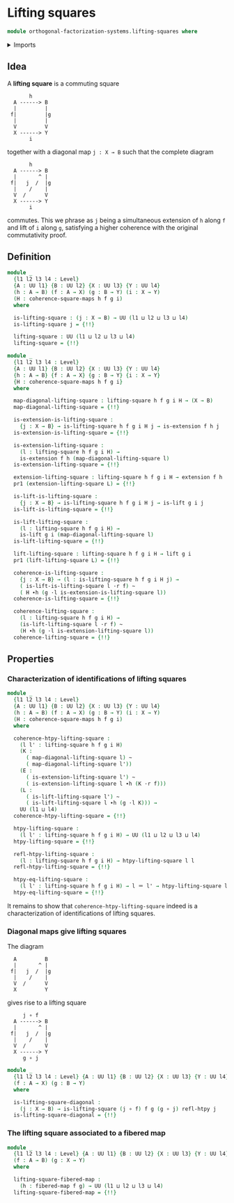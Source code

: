 # Lifting squares

```agda
module orthogonal-factorization-systems.lifting-squares where
```

<details><summary>Imports</summary>

```agda
open import foundation.action-on-identifications-functions
open import foundation.commuting-3-simplices-of-homotopies
open import foundation.commuting-squares-of-maps
open import foundation.commuting-triangles-of-homotopies
open import foundation.dependent-pair-types
open import foundation.fibered-maps
open import foundation.function-types
open import foundation.homotopies
open import foundation.identity-types
open import foundation.path-algebra
open import foundation.universe-levels
open import foundation.whiskering-homotopies

open import orthogonal-factorization-systems.extensions-of-maps
open import orthogonal-factorization-systems.lifts-of-maps
```

</details>

## Idea

A **lifting square** is a commuting square

```text
       h
  A ------> B
  |         |
 f|         |g
  |         |
  V         V
  X ------> Y
       i
```

together with a diagonal map `j : X → B` such that the complete diagram

```text
       h
  A ------> B
  |       ^ |
 f|   j  /  |g
  |    /    |
  V  /      V
  X ------> Y
       i
```

commutes. This we phrase as `j` being a simultaneous extension of `h` along `f`
and lift of `i` along `g`, satisfying a higher coherence with the original
commutativity proof.

## Definition

```agda
module _
  {l1 l2 l3 l4 : Level}
  {A : UU l1} {B : UU l2} {X : UU l3} {Y : UU l4}
  (h : A → B) (f : A → X) (g : B → Y) (i : X → Y)
  (H : coherence-square-maps h f g i)
  where

  is-lifting-square : (j : X → B) → UU (l1 ⊔ l2 ⊔ l3 ⊔ l4)
  is-lifting-square j = {!!}

  lifting-square : UU (l1 ⊔ l2 ⊔ l3 ⊔ l4)
  lifting-square = {!!}

module _
  {l1 l2 l3 l4 : Level}
  {A : UU l1} {B : UU l2} {X : UU l3} {Y : UU l4}
  {h : A → B} {f : A → X} {g : B → Y} {i : X → Y}
  {H : coherence-square-maps h f g i}
  where

  map-diagonal-lifting-square : lifting-square h f g i H → (X → B)
  map-diagonal-lifting-square = {!!}

  is-extension-is-lifting-square :
    {j : X → B} → is-lifting-square h f g i H j → is-extension f h j
  is-extension-is-lifting-square = {!!}

  is-extension-lifting-square :
    (l : lifting-square h f g i H) →
    is-extension f h (map-diagonal-lifting-square l)
  is-extension-lifting-square = {!!}

  extension-lifting-square : lifting-square h f g i H → extension f h
  pr1 (extension-lifting-square L) = {!!}

  is-lift-is-lifting-square :
    {j : X → B} → is-lifting-square h f g i H j → is-lift g i j
  is-lift-is-lifting-square = {!!}

  is-lift-lifting-square :
    (l : lifting-square h f g i H) →
    is-lift g i (map-diagonal-lifting-square l)
  is-lift-lifting-square = {!!}

  lift-lifting-square : lifting-square h f g i H → lift g i
  pr1 (lift-lifting-square L) = {!!}

  coherence-is-lifting-square :
    {j : X → B} → (l : is-lifting-square h f g i H j) →
    ( is-lift-is-lifting-square l ·r f) ~
    ( H ∙h (g ·l is-extension-is-lifting-square l))
  coherence-is-lifting-square = {!!}

  coherence-lifting-square :
    (l : lifting-square h f g i H) →
    (is-lift-lifting-square l ·r f) ~
    (H ∙h (g ·l is-extension-lifting-square l))
  coherence-lifting-square = {!!}
```

## Properties

### Characterization of identifications of lifting squares

```agda
module _
  {l1 l2 l3 l4 : Level}
  {A : UU l1} {B : UU l2} {X : UU l3} {Y : UU l4}
  (h : A → B) (f : A → X) (g : B → Y) (i : X → Y)
  (H : coherence-square-maps h f g i)
  where

  coherence-htpy-lifting-square :
    (l l' : lifting-square h f g i H)
    (K :
      ( map-diagonal-lifting-square l) ~
      ( map-diagonal-lifting-square l'))
    (E :
      ( is-extension-lifting-square l') ~
      ( is-extension-lifting-square l ∙h (K ·r f)))
    (L :
      ( is-lift-lifting-square l') ~
      ( is-lift-lifting-square l ∙h (g ·l K))) →
    UU (l1 ⊔ l4)
  coherence-htpy-lifting-square = {!!}

  htpy-lifting-square :
    (l l' : lifting-square h f g i H) → UU (l1 ⊔ l2 ⊔ l3 ⊔ l4)
  htpy-lifting-square = {!!}

  refl-htpy-lifting-square :
    (l : lifting-square h f g i H) → htpy-lifting-square l l
  refl-htpy-lifting-square = {!!}

  htpy-eq-lifting-square :
    (l l' : lifting-square h f g i H) → l ＝ l' → htpy-lifting-square l l'
  htpy-eq-lifting-square = {!!}
```

It remains to show that `coherence-htpy-lifting-square` indeed is a
characterization of identifications of lifting squares.

### Diagonal maps give lifting squares

The diagram

```text
  A         B
  |       ^ |
 f|   j  /  |g
  |    /    |
  V  /      V
  X         Y
```

gives rise to a lifting square

```text
     j ∘ f
  A ------> B
  |       ^ |
 f|   j  /  |g
  |    /    |
  V  /      V
  X ------> Y
     g ∘ j
```

```agda
module _
  {l1 l2 l3 l4 : Level} {A : UU l1} {B : UU l2} {X : UU l3} {Y : UU l4}
  (f : A → X) (g : B → Y)
  where

  is-lifting-square-diagonal :
    (j : X → B) → is-lifting-square (j ∘ f) f g (g ∘ j) refl-htpy j
  is-lifting-square-diagonal = {!!}
```

### The lifting square associated to a fibered map

```agda
module _
  {l1 l2 l3 l4 : Level} {A : UU l1} {B : UU l2} {X : UU l3} {Y : UU l4}
  (f : A → B) (g : X → Y)
  where

  lifting-square-fibered-map :
    (h : fibered-map f g) → UU (l1 ⊔ l2 ⊔ l3 ⊔ l4)
  lifting-square-fibered-map = {!!}
```
